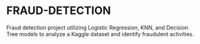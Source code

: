 # FRAUD-DETECTION
Fraud detection project utilizing Logistic Regression, KNN, and Decision Tree models to analyze a Kaggle dataset and identify fraudulent activities.
